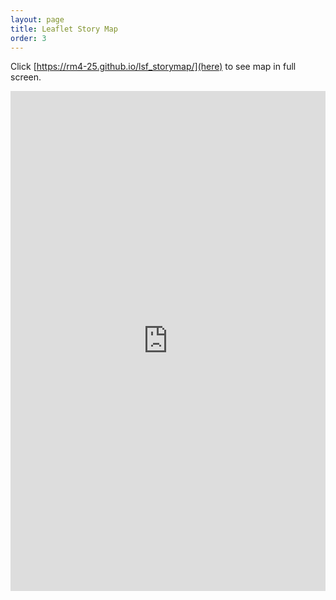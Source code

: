 ```yaml
---
layout: page
title: Leaflet Story Map
order: 3
---
```


Click [https://rm4-25.github.io/lsf_storymap/](here) to see map in full screen. 

<iframe width='100%' height='800' seamless frameborder='0' scrolling='yes' src='https://rm4-25.github.io/lsf_storymap/'></iframe>
